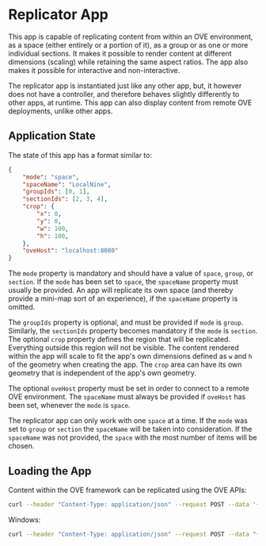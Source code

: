 # Replicator App

This app is capable of replicating content from within an OVE environment, as a space (either entirely or a portion of it), as a group or as one or more individual sections. It makes it possible to render content at different dimensions (scaling) while retaining the same aspect ratios. The app also makes it possible for interactive and non-interactive.

The replicator app is instantiated just like any other app, but, it however does not have a controller, and therefore behaves slightly differently to other apps, at runtime. This app can also display content from remote OVE deployments, unlike other apps.

## Application State

The state of this app has a format similar to:

```json
{
    "mode": "space",
    "spaceName": "LocalNine",
    "groupIds": [0, 1],
    "sectionIds": [2, 3, 4],
    "crop": {
        "x": 0,
        "y": 0,
        "w": 100,
        "h": 100,
    },
    "oveHost": "localhost:8080"
}
```

The `mode` property is mandatory and should have a value of `space`, `group`, or `section`. If the `mode` has been set to `space`, the `spaceName` property must usually be provided. An app will replicate its own space (and thereby provide a mini-map sort of an experience), if the `spaceName` property is omitted. 

The `groupIds` property is optional, and must be provided if `mode` is `group`. Similarly, the `sectionIds` property becomes mandatory if the `mode` is `section`. The optional `crop` property defines the region that will be replicated. Everything outside this region will not be visible. The content rendered within the app will scale to fit the app's own dimensions defined as `w` and `h` of the geometry when creating the app. The `crop` area can have its own geometry that is independent of the app's own geometry.

The optional `oveHost` property must be set in order to connect to a remote OVE environment.  The `spaceName` must always be provided if `oveHost` has been set, whenever the `mode` is `space`.

The replicator app can only work with one `space` at a time. If the `mode` was set to `group` or `section` the `spaceName` will be taken into consideration. If the `spaceName` was not provided, the `space` with the most number of items will be chosen.

## Loading the App

Content within the OVE framework can be replicated using the OVE APIs:

```sh
curl --header "Content-Type: application/json" --request POST --data '{"app": {"url": "http://OVE_APP_REPLICATOR_HOST:PORT","states": {"load": {"mode": "space", "spaceName": "LocalNine"}}}, "space": "OVE_SPACE", "h": 500, "w": 500, "y": 0, "x": 0}' http://OVE_CORE_HOST:PORT/section
```

Windows:

```sh
curl --header "Content-Type: application/json" --request POST --data "{\"app\": {\"url\": \"http://OVE_APP_REPLICATOR_HOST:PORT\", \"states\": {\"load\": {\"mode\": \"space\", \"spaceName\": \"LocalNine\"}}}, \"space\": \"OVE_SPACE\", \"h\": 500, \"w\": 500, \"y\": 0, \"x\": 0}" http://OVE_CORE_HOST:PORT/section
```
